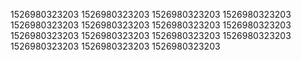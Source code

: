 1526980323203
1526980323203
1526980323203
1526980323203
1526980323203
1526980323203
1526980323203
1526980323203
1526980323203
1526980323203
1526980323203
1526980323203
1526980323203
1526980323203
1526980323203